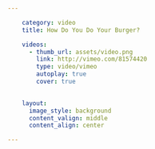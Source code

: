 ```yaml
---

    category: video
    title: How Do You Do Your Burger?

    videos:
      - thumb_url: assets/video.png
        link: http://vimeo.com/81574420
        type: video/vimeo
        autoplay: true
        cover: true

    
    layout:
      image_style: background
      content_valign: middle
      content_align: center

---
```

